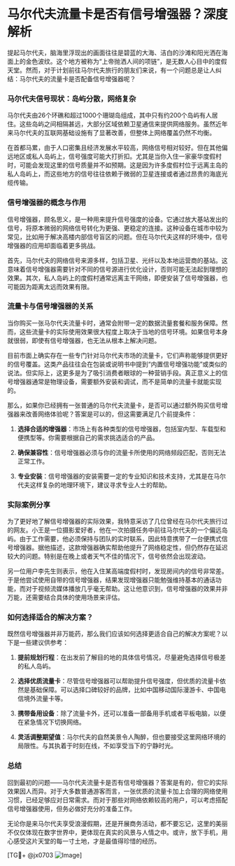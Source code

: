# 马尔代夫流量卡是否有信号增强器？深度解析

提起马尔代夫，脑海里浮现出的画面往往是碧蓝的大海、洁白的沙滩和阳光洒在海面上的金色波纹。这个地方被称为“上帝抛洒人间的项链”，是无数人心目中的度假天堂。然而，对于计划前往马尔代夫旅行的朋友们来说，有一个问题总是让人纠结：马尔代夫的流量卡是否配备信号增强器呢？

### 马尔代夫信号现状：岛屿分散，网络复杂

马尔代夫由26个环礁和超过1000个珊瑚岛组成，其中只有约200个岛屿有人居住。这些岛屿之间相隔甚远，大部分区域依赖卫星通信来提供网络服务。虽然近年来马尔代夫的互联网基础设施有了显著改善，但整体上网络覆盖仍然不均衡。

在首都马累，由于人口密集且经济发展水平较高，网络信号相对较好。但在其他偏远地区或私人岛屿上，信号强度可能大打折扣。尤其是当你入住一家豪华度假村时，可能会发现这里的信号质量并不如预期。这是因为许多度假村位于远离主岛的私人岛屿上，而这些地方的信号往往依赖于微弱的卫星连接或者通过昂贵的海底光缆传输。

### 信号增强器的概念与作用

信号增强器，顾名思义，是一种用来提升信号强度的设备。它通过放大基站发出的信号，将原本微弱的网络信号转化为更强、更稳定的连接。这种设备在城市中较为常见，比如用于解决高楼内部信号盲区的问题。但在马尔代夫这样的环境中，信号增强器的应用却面临着更多挑战。

首先，马尔代夫的网络信号来源多样，包括卫星、光纤以及本地运营商的基站。这意味着信号增强器需要针对不同的信号源进行优化设计，否则可能无法起到理想的效果。其次，私人岛屿上的度假村通常远离主干网络，即便安装了信号增强器，也可能因为距离太远而效果有限。

### 流量卡与信号增强器的关系

当你购买一张马尔代夫流量卡时，通常会附带一定的数据流量套餐和服务保障。然而，这些流量卡的实际使用效果很大程度上取决于当地的信号环境。如果信号本身就很弱，即使有信号增强器，也无法从根本上解决问题。

目前市面上确实存在一些专门针对马尔代夫市场的流量卡，它们声称能够提供更好的信号覆盖。这类产品往往会在包装或说明书中提到“内置信号增强功能”或类似的说法。但实际上，这更多是为了吸引消费者眼球的一种营销手段。真正意义上的信号增强器通常是物理设备，需要额外安装和调试，而不是简单的流量卡就能实现的。

那么，如果你已经拥有一张普通的马尔代夫流量卡，是否可以通过额外购买信号增强器来改善网络体验呢？答案是可以的，但这需要满足几个前提条件：

1. **选择合适的增强器**：市场上有各种类型的信号增强器，包括室内型、车载型和便携型等。你需要根据自己的需求挑选适合的产品。
   
2. **确保兼容性**：信号增强器必须与你的流量卡所使用的网络频段匹配，否则无法正常工作。
   
3. **专业安装**：信号增强器的安装需要一定的专业知识和技术支持，尤其是在马尔代夫这样复杂的地理环境下，建议寻求专业人士的帮助。

### 实际案例分享

为了更好地了解信号增强器的实际效果，我特意采访了几位曾经在马尔代夫旅行过的网友。小王是一位摄影爱好者，他在一次拍摄任务中前往马尔代夫的一个偏远岛屿。由于工作需要，他必须保持与团队的实时联系，因此特意携带了一台便携式信号增强器。据他描述，这款增强器确实帮助他提升了网络稳定性，但仍然存在延迟较大的问题。特别是在晚上或者天气不佳的情况下，信号依然会出现波动。

另一位用户李先生则表示，他在入住某高端度假村时，发现房间内的信号非常差。于是他尝试使用自带的信号增强器，结果发现增强器只能勉强维持基本的通话功能，而对于视频流媒体播放几乎毫无帮助。这让他意识到，信号增强器的效果并非万能，还需要结合具体的使用场景来评估。

### 如何选择适合的解决方案？

既然信号增强器并非万能药，那么我们应该如何选择更适合自己的解决方案呢？以下是一些建议供参考：

1. **提前规划行程**：在出发前了解目的地的具体信号情况，尽量避免选择信号极差的私人岛屿。
   
2. **选择优质流量卡**：尽管信号增强器可以帮助提升信号强度，但优质的流量卡依然是基础保障。可以选择口碑较好的品牌，比如中国移动国际漫游卡、中国电信境外流量卡等。
   
3. **携带备用设备**：除了流量卡外，还可以准备一部备用手机或者平板电脑，以便在紧急情况下切换网络。
   
4. **灵活调整期望值**：马尔代夫的自然美景令人陶醉，但也要接受这里网络环境的局限性。与其执着于时刻在线，不如享受当下的宁静时光。

### 总结

回到最初的问题——马尔代夫流量卡是否有信号增强器？答案是有的，但它的实际效果因人而异。对于大多数普通游客而言，一张优质的流量卡加上合理的网络使用习惯，已经足够应对日常需求。而对于那些对网络依赖较高的用户，可以考虑搭配信号增强器使用，但务必做好充分的准备工作。

无论你是来马尔代夫享受浪漫假期，还是开展商务活动，都不要忘记，这里的美丽不仅仅体现在数字世界中，更体现在真实的风景与人情之中。或许，放下手机，用心感受这片天堂的每一寸土地，才是最值得珍惜的经历。

[TG💪+ @jx0703 ![Image](https://github.com/user-attachments/assets/dbca1d08-cadb-493c-b0ec-ad6f7a83f270)]
